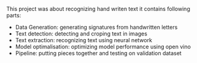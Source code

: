This project was about recognizing hand writen text it contains following parts:
- Data Generation: generating signatures from handwritten letters
- Text detection: detecting and croping text in images
- Text extraction: recognizing text using neural network
- Model optimalisation: optimizing model performance using open vino
- Pipeline: putting pieces together and testing on validation dataset
